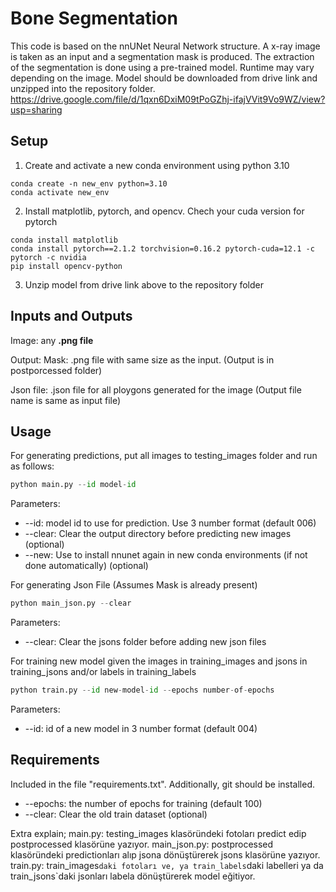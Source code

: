 # Bone Segmentation

This code is based on the nnUNet Neural Network structure.
A x-ray image is taken as an input and a segmentation mask is produced. 
The extraction of the segmentation is done using a pre-trained model. Runtime may vary depending on the image.
Model should be downloaded from drive link and unzipped into the repository folder.
https://drive.google.com/file/d/1qxn6DxiM09tPoGZhj-ifajVVit9Vo9WZ/view?usp=sharing

## Setup

1. Create and activate a new conda environment using python 3.10
```
conda create -n new_env python=3.10
conda activate new_env
```

2. Install matplotlib, pytorch, and opencv. Chech your cuda version for pytorch
```
conda install matplotlib
conda install pytorch==2.1.2 torchvision=0.16.2 pytorch-cuda=12.1 -c pytorch -c nvidia
pip install opencv-python
```

3. Unzip model from drive link above to the repository folder

## Inputs and Outputs

Image: any **.png file**

Output: 
Mask: .png file with same size as the input.  (Output is in postporcessed folder)

Json file: .json file for all ploygons generated for the image (Output file name is same as input file)

## Usage

For generating predictions, put all images to testing_images folder and run as follows:
```python
python main.py --id model-id
```
Parameters:
* --id: model id to use for prediction. Use 3 number format (default 006)
* --clear: Clear the output directory before predicting new images (optional)
* --new: Use to install nnunet again in new conda environments (if not done automatically) (optional)

For generating Json File (Assumes Mask is already present)
```python
python main_json.py --clear
```
Parameters:
* --clear: Clear the jsons folder before adding new json files

For training new model given the images in training_images and jsons in training_jsons and/or labels in training_labels
```python
python train.py --id new-model-id --epochs number-of-epochs
``` 
Parameters:
* --id: id of a new model in 3 number format (default 004)

## Requirements
Included in the file "requirements.txt".
Additionally, git should be installed.

* --epochs: the number of epochs for training (default 100)
* --clear: Clear the old train dataset (optional)

Extra explain;
main.py: testing_images klasöründeki fotoları predict edip postprocessed klasörüne yazıyor.
main_json.py: postprocessed klasöründeki predictionları alıp jsona dönüştürerek jsons klasörüne yazıyor.
train.py: train_images`daki fotoları ve, ya train_labels`daki labelleri ya da train_jsons`daki jsonları labela dönüştürerek model eğitiyor.



